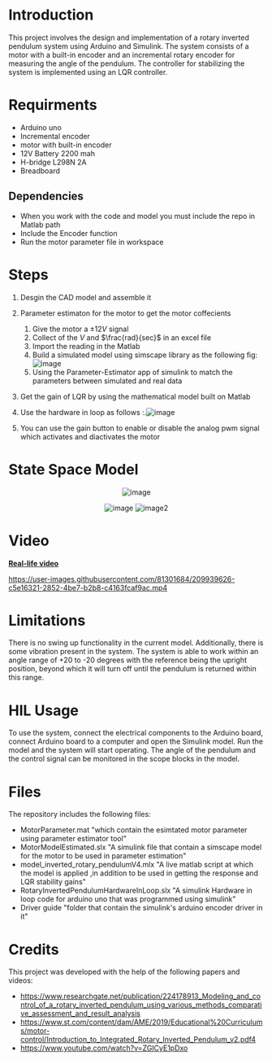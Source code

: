 # Introduction
This project involves the design and implementation of a rotary inverted pendulum system using Arduino and Simulink. The system consists of a motor with a built-in encoder and an incremental rotary encoder for measuring the angle of the pendulum. The controller for stabilizing the system is implemented using an LQR controller.
# Requirments 
* Arduino uno
* Incremental encoder 
* motor with built-in encoder 
* 12V Battery 2200 mah
* H-bridge L298N 2A
* Breadboard

## Dependencies
* When you work with the code and model you must include the repo in Matlab path
* Include the Encoder function 
* Run the motor parameter file in workspace 
# Steps 
1. Desgin the CAD model and assemble it
2. Parameter estimaton for the motor to get the motor coffecients
    1. Give the motor a $\pm 12V$  signal
    2. Collect of the $V$ and $\frac{rad}{sec}$ in an excel file 
    3. Import the reading in the Matlab
    4. Build a simulated model using simscape library as the following fig: ![image](https://user-images.githubusercontent.com/81301684/209942131-afcef869-960e-4c80-8c42-cd1c56d04ce5.png)
    5. Using the Parameter-Estimator app of simulink to match the parameters between simulated and real data
    
3. Get the gain of LQR by using the mathematical model built on Matlab 
4. Use the hardware in loop as follows :.![image](https://user-images.githubusercontent.com/81301684/209944508-2076fb9c-0b63-4146-bc5e-c6d17b49314f.png) <br>
5. You can use the gain button to enable or disable the analog pwm signal which activates and diactivates the motor



# State Space Model
<p align="center">
  <img src="https://user-images.githubusercontent.com/81301684/209886657-d23bd41b-5b84-484a-a1d1-812a3a5d1917.png" alt="image">
</p>

<p align="center">
  <img src="https://user-images.githubusercontent.com/81301684/209886802-cc0e819c-6bc1-4ef3-a986-052a14be2cd3.png" alt="image">
  <img src="https://user-images.githubusercontent.com/81301684/209886851-dfa734f8-b1f3-44b7-a5bd-99d6ea4dc7a6.png" alt="image2">
</p>

# Video

 [**Real-life video**](https://bit.ly/3Z7MPj8) 
<br />

https://user-images.githubusercontent.com/81301684/209939626-c5e16321-2852-4be7-b2b8-c4163fcaf9ac.mp4



# Limitations
There is no swing up functionality in the current model. Additionally, there is some vibration present in the system. The system is able to work within an angle range of +20 to -20 degrees with the reference being the upright position, beyond which it will turn off until the pendulum is returned within this range.

# HIL Usage
To use the system, connect the electrical components to the Arduino board, connect Arduino board to a computer and open the Simulink model. Run the model and the system will start operating. The angle of the pendulum and the control signal can be monitored in the scope blocks in the model.

# Files

The repository includes the following files:
* MotorParameter.mat "which contain the esimtated motor parameter using parameter estimator tool"
* MotorModelEstimated.slx "A simulink file that contain a simscape model for the motor to be used in parameter estimation"
* model_inverted_rotary_pendulumV4.mlx "A live matlab script at which the model is applied ,in addition to be used in getting the response and LQR stability gains"
* RotaryInvertedPendulumHardwareInLoop.slx "A simulink Hardware in loop code for arduino uno that was programmed using simulink"
* Driver guide "folder that contain the simulink's arduino encoder driver in it" 

# Credits
This project was developed with the help of the following papers and videos:

* https://www.researchgate.net/publication/224178913_Modeling_and_control_of_a_rotary_inverted_pendulum_using_various_methods_comparative_assessment_and_result_analysis
* https://www.st.com/content/dam/AME/2019/Educational%20Curriculums/motor-control/Introduction_to_Integrated_Rotary_Inverted_Pendulum_v2.pdf4
* https://www.youtube.com/watch?v=ZGICyE1pDxo

